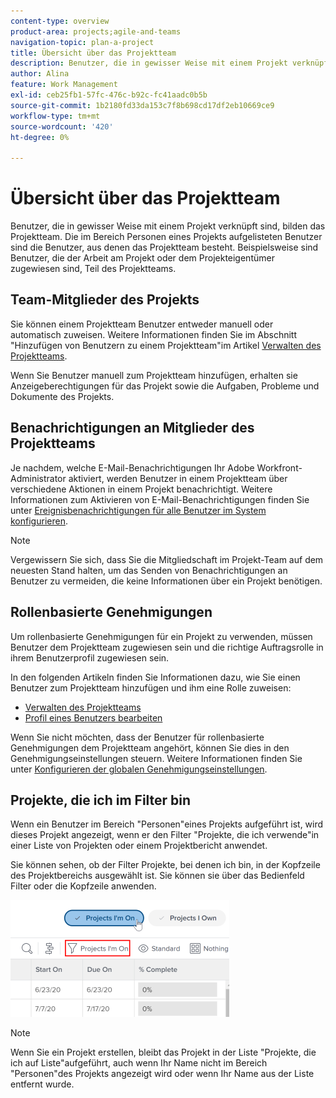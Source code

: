 ```yaml
---
content-type: overview
product-area: projects;agile-and-teams
navigation-topic: plan-a-project
title: Übersicht über das Projektteam
description: Benutzer, die in gewisser Weise mit einem Projekt verknüpft sind, bilden das Projektteam. Die im Bereich Personen eines Projekts aufgelisteten Benutzer sind die Benutzer, aus denen das Projektteam besteht.
author: Alina
feature: Work Management
exl-id: ceb25fb1-57fc-476c-b92c-fc41aadc0b5b
source-git-commit: 1b2180fd33da153c7f8b698cd17df2eb10669ce9
workflow-type: tm+mt
source-wordcount: '420'
ht-degree: 0%

---
```


# Übersicht über das Projektteam

Benutzer, die in gewisser Weise mit einem Projekt verknüpft sind, bilden das Projektteam. Die im Bereich Personen eines Projekts aufgelisteten Benutzer sind die Benutzer, aus denen das Projektteam besteht. Beispielsweise sind Benutzer, die der Arbeit am Projekt oder dem Projekteigentümer zugewiesen sind, Teil des Projektteams.

## Team-Mitglieder des Projekts

Sie können einem Projektteam Benutzer entweder manuell oder automatisch zuweisen. Weitere Informationen finden Sie im Abschnitt &quot;Hinzufügen von Benutzern zu einem Projektteam&quot;im Artikel [Verwalten des Projektteams](../../../manage-work/projects/planning-a-project/manage-project-team.md).

Wenn Sie Benutzer manuell zum Projektteam hinzufügen, erhalten sie Anzeigeberechtigungen für das Projekt sowie die Aufgaben, Probleme und Dokumente des Projekts.

## Benachrichtigungen an Mitglieder des Projektteams

Je nachdem, welche E-Mail-Benachrichtigungen Ihr Adobe Workfront-Administrator aktiviert, werden Benutzer in einem Projektteam über verschiedene Aktionen in einem Projekt benachrichtigt. Weitere Informationen zum Aktivieren von E-Mail-Benachrichtigungen finden Sie unter [Ereignisbenachrichtigungen für alle Benutzer im System konfigurieren](../../../administration-and-setup/manage-workfront/emails/configure-event-notifications-for-everyone-in-the-system.md).

>[!NOTE]
>
>Vergewissern Sie sich, dass Sie die Mitgliedschaft im Projekt-Team auf dem neuesten Stand halten, um das Senden von Benachrichtigungen an Benutzer zu vermeiden, die keine Informationen über ein Projekt benötigen.

## Rollenbasierte Genehmigungen

Um rollenbasierte Genehmigungen für ein Projekt zu verwenden, müssen Benutzer dem Projektteam zugewiesen sein und die richtige Auftragsrolle in ihrem Benutzerprofil zugewiesen sein.

In den folgenden Artikeln finden Sie Informationen dazu, wie Sie einen Benutzer zum Projektteam hinzufügen und ihm eine Rolle zuweisen:

* [Verwalten des Projektteams](../../../manage-work/projects/planning-a-project/manage-project-team.md)
* [Profil eines Benutzers bearbeiten](../../../administration-and-setup/add-users/create-and-manage-users/edit-a-users-profile.md)

Wenn Sie nicht möchten, dass der Benutzer für rollenbasierte Genehmigungen dem Projektteam angehört, können Sie dies in den Genehmigungseinstellungen steuern. Weitere Informationen finden Sie unter [Konfigurieren der globalen Genehmigungseinstellungen](../../../administration-and-setup/customize-workfront/configure-approval-milestone-processes/establish-approval-settings.md).

## Projekte, die ich im Filter bin

Wenn ein Benutzer im Bereich &quot;Personen&quot;eines Projekts aufgeführt ist, wird dieses Projekt angezeigt, wenn er den Filter &quot;Projekte, die ich verwende&quot;in einer Liste von Projekten oder einem Projektbericht anwendet.

Sie können sehen, ob der Filter Projekte, bei denen ich bin, in der Kopfzeile des Projektbereichs ausgewählt ist. Sie können sie über das Bedienfeld Filter oder die Kopfzeile anwenden.

![](assets/nwe-project-list-buttons-350x187.png)

>[!NOTE]
>
>Wenn Sie ein Projekt erstellen, bleibt das Projekt in der Liste &quot;Projekte, die ich auf Liste&quot;aufgeführt, auch wenn Ihr Name nicht im Bereich &quot;Personen&quot;des Projekts angezeigt wird oder wenn Ihr Name aus der Liste entfernt wurde.
